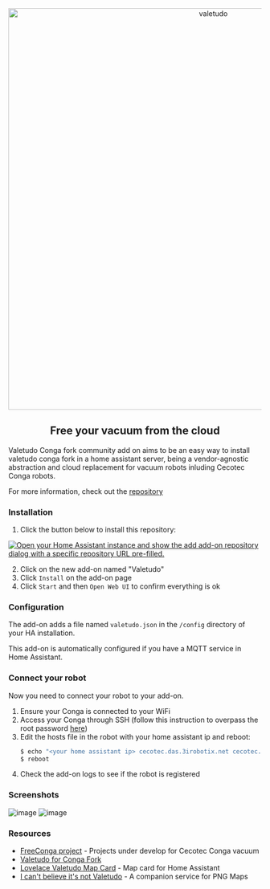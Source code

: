 <div align="center">
    <img src="https://github.com/txitxo0/valetudo-addon/blob/main/images/valetudo_logo_with_name.svg?raw=true" width="800" alt="valetudo">
    <p align="center"><h2>Free your vacuum from the cloud</h2></p>
</div>

Valetudo Conga fork community add on aims to be an easy way to install valetudo conga fork in a home assistant server, being a vendor-agnostic abstraction and cloud replacement for vacuum robots inluding Cecotec Conga robots.

For more information, check out the [repository](https://github.com/adrigzr/Valetudo)

### Installation

1. Click the button below to install this repository:

[![Open your Home Assistant instance and show the add add-on repository dialog with a specific repository URL pre-filled.](https://my.home-assistant.io/badges/supervisor_add_addon_repository.svg)](https://my.home-assistant.io/redirect/supervisor_add_addon_repository/?repository_url=https%3A%2F%2Fgithub.com%2Ftxitxo0%2Fvaletudo-addon)

2. Click on the new add-on named "Valetudo"
3. Click `Install` on the add-on page
4. Click `Start` and then `Open Web UI` to confirm everything is ok

### Configuration

The add-on adds a file named `valetudo.json` in the `/config` directory of your HA installation.

This add-on is automatically configured if you have a MQTT service in Home Assistant.

### Connect your robot

Now you need to connect your robot to your add-on.

1. Ensure your Conga is connected to your WiFi
2. Access your Conga through SSH (follow this instruction to overpass the root password [here](https://gitlab.com/freeconga/stuff/-/blob/master/docs/rooting-conga.md))
3. Edit the hosts file in the robot with your home assistant ip and reboot:
    ```bash
    $ echo "<your home assistant ip> cecotec.das.3irobotix.net cecotec.download.3irobotix.net cecotec.log.3irobotix.net cecotec.ota.3irobotix.net eu.das.3irobotics.net eu.log.3irobotics.net eu.ota.3irobotics.net cecotec-das.3irobotix.net cecotec-log.3irobotix.net cecotec-upgrade.3irobotix.net cecotec-download.3irobotix.net" >> /etc/hosts
    $ reboot
    ```
4. Check the add-on logs to see if the robot is registered 

### Screenshots

![image](https://github.com/txitxo0/valetudo-conga-fork-community-add-on/blob/main/images/MainMenu.png?raw=true)
![image](https://github.com/txitxo0/valetudo-conga-fork-community-add-on/blob/main/images/map.png?raw=true)

[//]: # (### Join the Discussion)

[//]: # ( Oficial Valetudo Telegram group https://t.me/joinchat/RdqOmVgwlck1M2Iy)
[//]: # ( Valetudo Telegram Cecotec Conga group https://t.me/freeconga)

### Resources

* [FreeConga project](https://freecon.ga/) - Projects under develop for Cecotec Conga vacuum
* [Valetudo for Conga Fork](https://github.com/adrigzr/Valetudo)
* [Lovelace Valetudo Map Card](https://github.com/TheLastProject/lovelace-valetudo-map-card) - Map card for Home Assistant
* [I can't believe it's not Valetudo](https://github.com/Hypfer/ICantBelieveItsNotValetudo) - A companion service for PNG Maps

